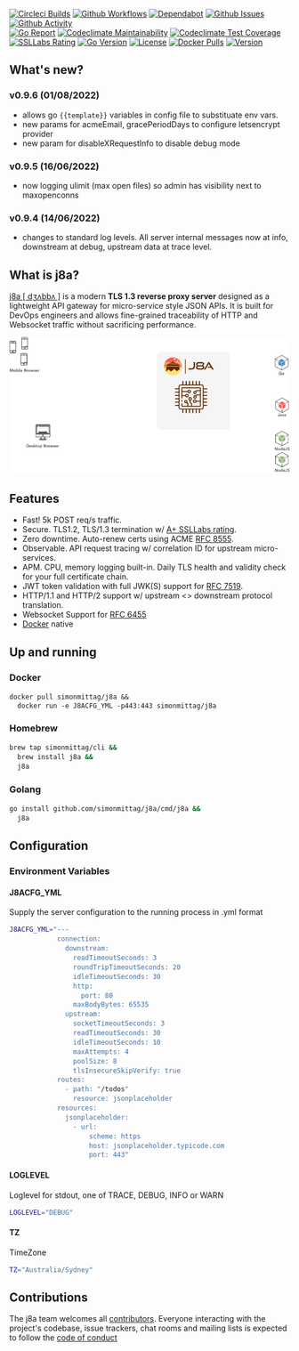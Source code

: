 [![Circleci Builds](https://circleci.com/gh/simonmittag/j8a.svg?style=shield)](https://circleci.com/gh/simonmittag/j8a)
[![Github Workflows](https://github.com/simonmittag/j8a/workflows/Go/badge.svg)](https://github.com/simonmittag/j8a/actions)
[![Dependabot](https://badgen.net/badge/Dependabot/enabled/green?icon=dependabot)](https://github.com/simonmittag/j8a/pulls?q=is%3Aopen+is%3Apr)
[![Github Issues](https://img.shields.io/github/issues/simonmittag/j8a)](https://github.com/simonmittag/j8a/issues)
[![Github Activity](https://img.shields.io/github/commit-activity/m/simonmittag/j8a)](https://img.shields.io/github/commit-activity/m/simonmittag/j8a)  
[![Go Report](https://goreportcard.com/badge/github.com/simonmittag/j8a)](https://goreportcard.com/report/github.com/simonmittag/j8a)
[![Codeclimate Maintainability](https://api.codeclimate.com/v1/badges/326d3c304e32645811c8/maintainability)](https://codeclimate.com/github/simonmittag/jabba/maintainability)
[![Codeclimate Test Coverage](https://api.codeclimate.com/v1/badges/326d3c304e32645811c8/test_coverage)](https://codeclimate.com/github/simonmittag/jabba/code)
[![SSLLabs Rating](https://img.shields.io/badge/SSLLabs-A%2B-brightgreen)](https://www.ssllabs.com/ssltest/analyze.html?d=j8a.io)
[![Go Version](https://img.shields.io/github/go-mod/go-version/simonmittag/j8a)](https://img.shields.io/github/go-mod/go-version/simonmittag/j8a)
[![License](https://img.shields.io/badge/License-Apache%202.0-blue.svg)](https://opensource.org/licenses/Apache-2.0)
[![Docker Pulls](https://img.shields.io/docker/pulls/simonmittag/j8a)](https://hub.docker.com/repository/docker/simonmittag/j8a)
[![Version](https://img.shields.io/docker/v/simonmittag/j8a/0.9.5)](https://hub.docker.com/repository/docker/simonmittag/j8a)

## What's new?

### v0.9.6 (01/08/2022)
* allows go `{{template}}` variables in config file to substituate env vars.
* new params for acmeEmail, gracePeriodDays to configure letsencrypt provider
* new param for disableXRequestInfo to disable debug mode

### v0.9.5 (16/06/2022)
* now logging ulimit (max open files) so admin has visibility next to maxopenconns

### v0.9.4 (14/06/2022)
* changes to standard log levels. All server internal messages now at info, downstream at debug, upstream data at trace level.

## What is j8a?

[j8a [ dʒʌbbʌ ]](https://j8a.io) is a modern **TLS 1.3 reverse proxy server** designed as a lightweight API gateway for
micro-service style JSON APIs. It is built for DevOps engineers and allows fine-grained traceability of HTTP and
Websocket traffic without sacrificing performance.

![](images/route.gif)

## Features

* Fast! 5k POST req/s traffic.
* Secure. TLS1.2, TLS/1.3 termination w/ [A+ SSLLabs rating](https://www.ssllabs.com/ssltest/analyze.html?d=j8a.io).
* Zero downtime. Auto-renew certs using ACME [RFC 8555](https://tools.ietf.org/html/rfc8555).
* Observable. API request tracing w/ correlation ID for upstream micro-services.
* APM. CPU, memory logging built-in. Daily TLS health and validity check for your full certificate chain.
* JWT token validation with full JWK(S) support for [RFC 7519](https://tools.ietf.org/html/rfc7519).
* HTTP/1.1 and HTTP/2 support w/ upstream <> downstream protocol translation.
* Websocket Support for [RFC 6455](https://datatracker.ietf.org/doc/html/rfc6455)
* [Docker](https://hub.docker.com/repository/docker/simonmittag/j8a) native

## Up and running

### Docker
```
docker pull simonmittag/j8a &&
  docker run -e J8ACFG_YML -p443:443 simonmittag/j8a
```

### Homebrew
```bash
brew tap simonmittag/cli && 
  brew install j8a && 
  j8a
```

### Golang
```bash
go install github.com/simonmittag/j8a/cmd/j8a &&
  j8a
```

## Configuration

### Environment Variables

#### J8ACFG_YML

Supply the server configuration to the running process in .yml format

```bash
J8ACFG_YML="---
            connection:
              downstream:
                readTimeoutSeconds: 3
                roundTripTimeoutSeconds: 20
                idleTimeoutSeconds: 30
                http:
                  port: 80
                maxBodyBytes: 65535
              upstream:
                socketTimeoutSeconds: 3
                readTimeoutSeconds: 30
                idleTimeoutSeconds: 10
                maxAttempts: 4
                poolSize: 8
                tlsInsecureSkipVerify: true
            routes:
              - path: "/todos"
                resource: jsonplaceholder
            resources:
              jsonplaceholder:
                - url:
                    scheme: https
                    host: jsonplaceholder.typicode.com
                    port: 443"
```

#### LOGLEVEL

Loglevel for stdout, one of TRACE, DEBUG, INFO or WARN

```bash
LOGLEVEL="DEBUG"
```

#### TZ

TimeZone

```bash
TZ="Australia/Sydney"
```

## Contributions

The j8a team welcomes all [contributors](https://github.com/simonmittag/j8a/blob/master/CONTRIBUTING.md). Everyone
interacting with the project's codebase, issue trackers, chat rooms and mailing lists is expected to follow
the [code of conduct](https://github.com/simonmittag/j8a/blob/master/CODE_OF_CONDUCT.md)
